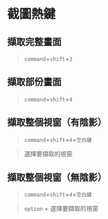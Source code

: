 # 截圖熱鍵

## 擷取完整畫面

> `command`+`shift`+`3`

## 擷取部份畫面

> `command`+`shift`+`4`

## 擷取整個視窗（有陰影）

> `command`+`shift`+`4`+`空白鍵`

> 選擇要擷取的視窗

## 擷取整個視窗（無陰影）

> `command`+`shift`+`4`+`空白鍵`

> `option` + 選擇要擷取的視窗
